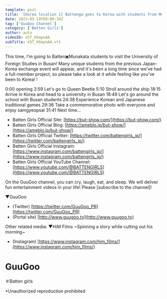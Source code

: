 ```yaml
---
template: post
title: '[Korea location 1] Battenga goes to Korea with students from Munakata⁈Riding the Queen Beetle to meet Korean students♪'
date: 2023-05-19T09:00:34Z
tag: ['GuuGoo Channel']
category: ['Batten Girls']
author: auto 
videoID: e5T_HSmpnAA
subTitle: e5T_HSmpnAA.vtt
---
```

This time, I'm going to Batten✖️Munakata students to visit the University of Foreign Studies in Busan!
Many unique students from the previous Japan-Korea exchange event will appear, and it's been a long time since we've had a full-member project, so please take a look at it while feeling like you've been to Korea! !


0:00 opening
3:59 Let's go to Queen Beetle
5:10 Stroll around the ship
18:15 Arrive in Korea and head to a university in Busan
18:49 Let's go around the school with Busan students
24:38 Experience Korean and Japanese traditional games
29:36 Take a commemorative photo with everyone and enjoy samgyeopsal
31:41 Next time...


- Batten Girls Official Site: [https://but-show.com/](https://but-show.com/)
- Batten Girls Official Blog: [https://ameblo.jp/but-show/](https://ameblo.jp/but-show/)
- Batten Girls Official Twitter: [https://twitter.com/battengirls_jp/](https://twitter.com/battengirls_jp/)
- Batten Girls Official Instagram: [https://www.instagram.com/battengirls_jp/](https://www.instagram.com/battengirls_jp/)
- Batten Girls Official YouTube Channel: [https://www.youtube.com/@BATTENGIRLS](https://www.youtube.com/@BATTENGIRLS)


On the GuuGoo channel, you can cry, laugh, eat, and sleep.
We will deliver fun entertainment videos in your life!
Please [subscribe to the channel]!
  
▼GuuGoo

- (Twitter) [https://twitter.com/GuuGoo_PR](https://twitter.com/GuuGoo_PR)
- (Portal site) [http://www.guugoo.tv](http://www.guugoo.tv)
  
Other related media:
▼HiM Films ~Spinning a story while cutting out his morning~

- (Instagram) [https://www.instagram.com/him_films/](https://www.instagram.com/him_films/)
  
# GuuGoo
＃Batten girls

*Unauthorized reproduction prohibited